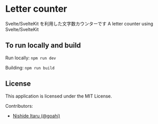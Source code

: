 # Letter counter

Svelte/SvelteKit を利用した文字数カウンターです
A letter counter using Svelte/SvelteKit

## To run locally and build

Run locally: `npm run dev`

Building: `npm run build`


## License

This application is licensed under the MIT License.

Contributors:

-   [Nishide Itaru (@goahi)](https://github.com/goahi)

